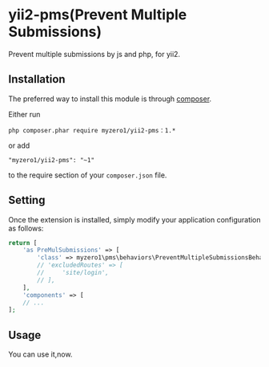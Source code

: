 yii2-pms(Prevent Multiple Submissions)
========================

Prevent multiple submissions by js and php, for yii2.


Installation
------------

The preferred way to install this module is through [composer](http://getcomposer.org/download/).

Either run

```
php composer.phar require myzero1/yii2-pms：1.*
```

or add

```
"myzero1/yii2-pms": "~1"
```

to the require section of your `composer.json` file.



Setting
-----

Once the extension is installed, simply modify your application configuration as follows:

```php
return [
    'as PreMulSubmissions' => [
        'class' => myzero1\pms\behaviors\PreventMultipleSubmissionsBehavior::class,
        // 'excludedRoutes' => [
        //     'site/login',
        // ],
    ],
    'components' => [
    // ...
];
```

Usage
-----

You can use it,now.